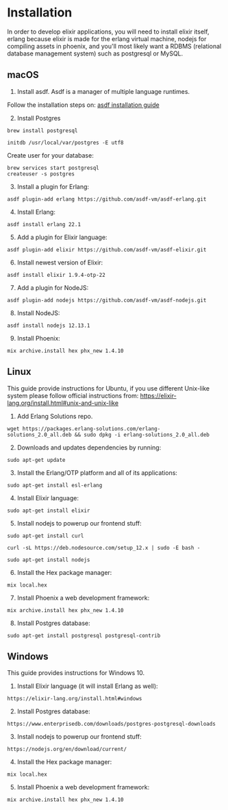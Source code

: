 # Installation

In order to develop elixir applications, you will need to install elixir itself, erlang because elixir is made for the erlang virtual machine, nodejs for compiling assets in phoenix, and you'll most likely want a RDBMS (relational database management system) such as postgresql or MySQL.

## macOS

1. Install asdf.
Asdf is a manager of multiple language runtimes.

Follow the installation steps on: [asdf installation guide](https://asdf-vm.com/#/core-manage-asdf-vm?id=install-asdf-vm) 

2. Install Postgres

```
brew install postgresql

initdb /usr/local/var/postgres -E utf8
```

Create user for your database:

```
brew services start postgresql
createuser -s postgres
```

3. Install a plugin for Erlang:

```console
asdf plugin-add erlang https://github.com/asdf-vm/asdf-erlang.git
```

4. Install Erlang:

```console
asdf install erlang 22.1
```

5. Add a plugin for Elixir language:

```console
asdf plugin-add elixir https://github.com/asdf-vm/asdf-elixir.git
```

6. Install newest version of Elixir:

```console
asdf install elixir 1.9.4-otp-22
```

7. Add a plugin for NodeJS:

```
asdf plugin-add nodejs https://github.com/asdf-vm/asdf-nodejs.git
```

8. Install NodeJS:

```
asdf install nodejs 12.13.1
```

9. Install Phoenix:

```console
mix archive.install hex phx_new 1.4.10
```

## Linux

This guide provide instructions for Ubuntu, if you use different Unix-like system please follow official instructions from: https://elixir-lang.org/install.html#unix-and-unix-like

  1. Add Erlang Solutions repo.

  ```console
  wget https://packages.erlang-solutions.com/erlang-solutions_2.0_all.deb && sudo dpkg -i erlang-solutions_2.0_all.deb
  ```

  2. Downloads and updates dependencies by running:

  ```console
  sudo apt-get update
  ```

  3. Install the Erlang/OTP platform and all of its applications:

  ```console
  sudo apt-get install esl-erlang
  ```

  4. Install Elixir language:

  ```console
  sudo apt-get install elixir
  ```

  5. Install nodejs to powerup our frontend stuff:

  ```console
  sudo apt-get install curl
  ```

  ```console
  curl -sL https://deb.nodesource.com/setup_12.x | sudo -E bash -
  ```

  ```console
  sudo apt-get install nodejs
  ```

  6. Install the Hex package manager:

  ```console
  mix local.hex
  ```

  7. Install Phoenix a web development framework:

  ```console
  mix archive.install hex phx_new 1.4.10
  ```

  8. Install Postgres database:

  ```console
  sudo apt-get install postgresql postgresql-contrib
  ```

## Windows

This guide provides instructions for Windows 10.

  1.  Install Elixir language (it will install Erlang as well):

  ```console
  https://elixir-lang.org/install.html#windows
  ```

  2. Install Postgres database:

  ```console
  https://www.enterprisedb.com/downloads/postgres-postgresql-downloads
  ```

  3. Install nodejs to powerup our frontend stuff:

  ```console
  https://nodejs.org/en/download/current/
  ```

  4. Install the Hex package manager:

  ```console
  mix local.hex
  ```

  5. Install Phoenix a web development framework:

  ```console
  mix archive.install hex phx_new 1.4.10
  ```
